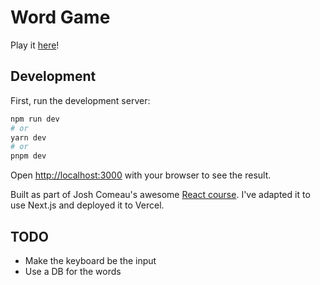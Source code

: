 # Word Game

Play it [here](https://word-game-git-main-henrydashwood.vercel.app/)!

## Development

First, run the development server:

```bash
npm run dev
# or
yarn dev
# or
pnpm dev
```

Open [http://localhost:3000](http://localhost:3000) with your browser to see the result.

Built as part of Josh Comeau's awesome [React course](https://courses.joshwcomeau.com/joy-of-react). I've adapted it to use Next.js and deployed it to Vercel.

## TODO

- Make the keyboard be the input
- Use a DB for the words
